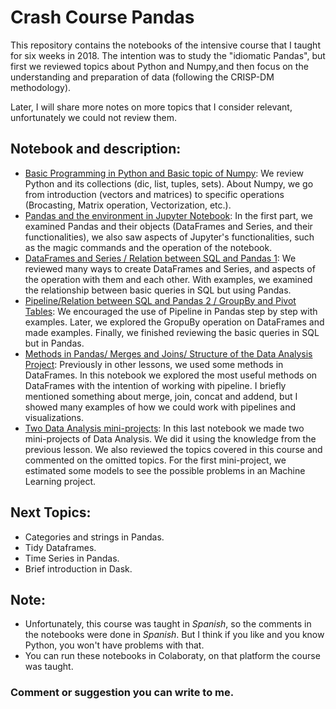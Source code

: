 # Crash Course Pandas

This repository contains the notebooks of the intensive course that I taught for six weeks in 2018. The intention was to study the "idiomatic Pandas", but first we reviewed topics about Python and Numpy,and then focus on the understanding and preparation of data (following the CRISP-DM methodology).

Later, I will share more notes on more topics that I consider relevant, unfortunately we could not review them.

## Notebook and description:

* [Basic Programming in Python and Basic topic of Numpy](https://nbviewer.jupyter.org/github/dlegor/Crash_Course_Pandas/blob/master/Notebooks/Lesson_1_.ipynb): We review Python and its collections (dic, list, tuples, sets). About Numpy, we go from introduction (vectors and matrices) to specific operations (Brocasting, Matrix operation, Vectorization, etc.).
* [Pandas and the environment in Jupyter Notebook](https://nbviewer.jupyter.org/github/dlegor/Crash_Course_Pandas/blob/master/Notebooks/Lesson_2.ipynb): In the first part, we examined Pandas and their objects (DataFrames and Series, and their functionalities), we also saw aspects of Jupyter's functionalities, such as the magic commands and the operation of the notebook.
* [DataFrames and Series / Relation between SQL and Pandas 1](https://nbviewer.jupyter.org/github/dlegor/Crash_Course_Pandas/blob/master/Notebooks/Lesson_3.ipynb): We reviewed many ways to create DataFrames and Series, and aspects of the operation with them and each other. With examples, we examined the relationship between basic queries in SQL but using Pandas.
* [Pipeline/Relation between SQL and Pandas 2 / GroupBy and Pivot Tables](https://nbviewer.jupyter.org/github/dlegor/Crash_Course_Pandas/blob/master/Notebooks/Lesson_4.ipynb): We encouraged the use of Pipeline in Pandas step by step with examples. Later, we explored the GropuBy operation on DataFrames and made examples. Finally, we finished reviewing the basic queries in SQL but in Pandas. 
* [Methods in Pandas/ Merges and Joins/ Structure of the Data Analysis Project](https://nbviewer.jupyter.org/github/dlegor/Crash_Course_Pandas/blob/master/Notebooks/Lesson_5.ipynb): Previously in other lessons, we used some methods in DataFrames. In this notebook we explored the most useful methods on DataFrames with the intention of working with pipeline. I briefly mentioned something about merge, join, concat and addend, but I showed many examples of how we could work with pipelines and visualizations.
* [Two Data Analysis mini-projects](https://nbviewer.jupyter.org/github/dlegor/Crash_Course_Pandas/blob/master/Notebooks/Lesson_6.ipynb): In this last notebook we made two mini-projects of Data Analysis. We did it using the knowledge from the previous lesson. We also reviewed the topics covered in this course and commented on the omitted topics. For the first mini-project, we estimated some models to see the possible problems in an Machine Learning project.

## Next Topics:
* Categories and strings in Pandas.
* Tidy Dataframes.
* Time Series in Pandas.
* Brief introduction in Dask.

## Note:
* Unfortunately, this course was taught in *Spanish*, so the comments in the notebooks were done in *Spanish*. But I think if you like and you know Python, you won't have problems with that.
* You can run these notebooks in Colaboraty, on that platform the course was taught.

### Comment or suggestion you can write to me.

